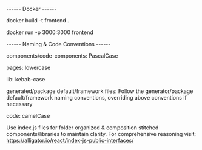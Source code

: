 ------ Docker ------

docker build -t frontend .

docker run -p 3000:3000 frontend

------ Naming & Code Conventions ------

components/code-components: PascalCase 

pages: lowercase

lib: kebab-case

generated/package default/framework files: Follow the generator/package default/framework naming conventions, overriding above conventions if necessary

code: camelCase

Use index.js files for folder organized & composition stitched components/libraries to maintain clarity. For comprehensive reasoning visit:  https://alligator.io/react/index-js-public-interfaces/
